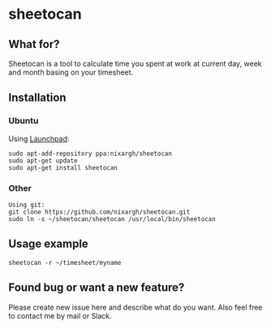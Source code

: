# sheetocan
## What for?
Sheetocan is a tool to calculate time you spent at work at current day, week and month basing on your timesheet.
## Installation
### Ubuntu
Using [Launchpad](https://launchpad.net/~nixargh/+archive/ubuntu/sheetocan):
```
sudo apt-add-repository ppa:nixargh/sheetocan
sudo apt-get update
sudo apt-get install sheetocan
```
### Other
```
Using git:
git clone https://github.com/nixargh/sheetocan.git
sudo ln -s ~/sheetocan/sheetocan /usr/local/bin/sheetocan
```
## Usage example
```
sheetocan -r ~/timesheet/myname
```
## Found bug or want a new feature?
Please create new issue here and describe what do you want.
Also feel free to contact me by mail or Slack.
